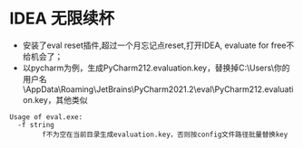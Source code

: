 # IDEA 无限续杯
* 安装了eval reset插件,超过一个月忘记点reset,打开IDEA, evaluate for free不给机会了；
* 以pycharm为例，生成PyCharm212.evaluation.key，替换掉C:\Users\你的用户名\AppData\Roaming\JetBrains\PyCharm2021.2\eval\PyCharm212.evaluation.key，其他类似
```
Usage of eval.exe:
  -f string
        f不为空在当前目录生成evaluation.key，否则按config文件路径批量替换key
```
